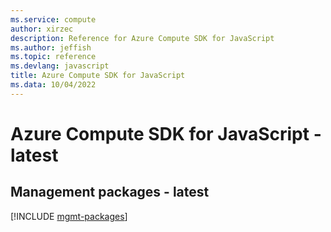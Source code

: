 ```yaml
---
ms.service: compute
author: xirzec
description: Reference for Azure Compute SDK for JavaScript
ms.author: jeffish
ms.topic: reference
ms.devlang: javascript
title: Azure Compute SDK for JavaScript
ms.data: 10/04/2022
---
```

# Azure Compute SDK for JavaScript - latest

## Management packages - latest
[!INCLUDE [mgmt-packages](compute-mgmt-index.md)]